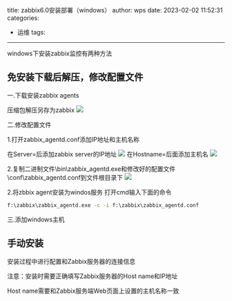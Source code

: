 title: zabbix6.0安装部署（windows）
author: wps
date: 2023-02-02 11:52:31
categories:
- 运维
tags:

---

windows下安装zabbix监控有两种方法

## 免安装下载后解压，修改配置文件
一.下载安装zabbix agents

压缩包解压另存为zabbix
![](https://tudingtu.cn/i/2023/02/02/nnp4il.png)

二.修改配置文件

1.打开zabbix_agentd.conf添加IP地址和主机名称

在Server=后添加zabbix server的IP地址
![](https://tudingtu.cn/i/2023/02/02/nzbcku.png)
在Hostname=后面添加主机名
![](https://great.wzznft.com/i/2023/02/02/nzygp9.png)

2.复制二进制文件\bin\zabbix_agentd.exe和修改好的配置文件\conf\zabbix_agentd.conf到文件根目录下
![](https://great.wzznft.com/i/2023/02/02/o3jhmg.png)

2.将zbbix agent安装为windos服务
打开cmd输入下面的命令

``` cmd
f:\zabbix\zabbix_agentd.exe -c -i f:\zabbix\zabbix_agentd.conf
```
三.添加windows主机

## 手动安装
安装过程中进行配置和Zabbix服务器的连接信息

注意：安装时需要正确填写Zabbix服务器的Host name和IP地址

Host name需要和Zabbix服务端Web页面上设置的主机名称一致